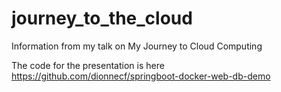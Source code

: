 # journey_to_the_cloud
Information from my talk on My Journey to Cloud Computing

The code for the presentation is here https://github.com/dionnecf/springboot-docker-web-db-demo

